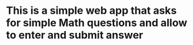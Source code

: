# This is a simple web app that asks for simple Math questions and allow to enter and submit answer 
